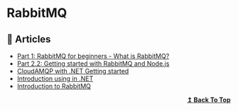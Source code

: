 # RabbitMQ

## 📝 Articles
- [Part 1: RabbitMQ for beginners - What is RabbitMQ?](https://www.cloudamqp.com/blog/part1-rabbitmq-for-beginners-what-is-rabbitmq.html)
- [Part 2.2: Getting started with RabbitMQ and Node.js](https://www.cloudamqp.com/blog/part2-2-rabbitmq-for-beginners_example-and-sample-code-node-js.html)
- [CloudAMQP with .NET Getting started](https://www.cloudamqp.com/docs/dotnet.html)
- [Introduction using in .NET](https://www.rabbitmq.com/tutorials/tutorial-one-dotnet.html)
- [Introduction to RabbitMQ](https://www.tutlane.com/tutorial/rabbitmq/introduction-to-rabbitmq)
<div align="right">
  <b><a href="#contents">↥ Back To Top</a></b>
</div>